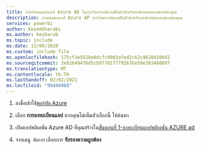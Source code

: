 ```yaml
---
title: การกำหนดค่าแอป Azure AD ในการวิเคราะห์แบบฝังตัวสำหรับบทช่วยสอนองค์กรของคุณ
description: กำหนดค่าแอป Azure AP การวิเคราะห์แบบฝังตัวสำหรับบทช่วยสอนองค์กรของคุณ
services: powerbi
author: KesemSharabi
ms.author: kesharab
ms.topic: include
ms.date: 13/09/2020
ms.custom: include file
ms.openlocfilehash: 175cf3e5528e0dcfc9903afed2c62c9628d10b92
ms.sourcegitcommit: 2e81649476d5cb97701f779267be59e393460097
ms.translationtype: MT
ms.contentlocale: th-TH
ms.lasthandoff: 02/02/2021
ms.locfileid: "99494988"
---
```

1. ลงชื่อเข้าใช้[พอร์ทัล Azure](https://portal.azure.com)

2. เลือก **การลงทะเบียนแอป** หากคุณไม่เห็นตัวเลือกนี้ ให้ค้นหา

3. เปิดแอปพลิเคชัน Azure AD ที่คุณสร้างใน[ขั้นตอนที่ 1-ลงทะเบียนแอปพลิเคชัน AZURE ad](#step-1---register-an-azure-ad-application)

4. จากเมนู *จัดการ* เลือกการ **รับรองความถูกต้อง**
